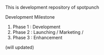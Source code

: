 This is development repository of spotpunch

Development Milestone 
1. Phase 1 : Development 
2. Phase 2 : Launching / Marketing / 
3. Phase 3 : Enhancement 

(will updated)

